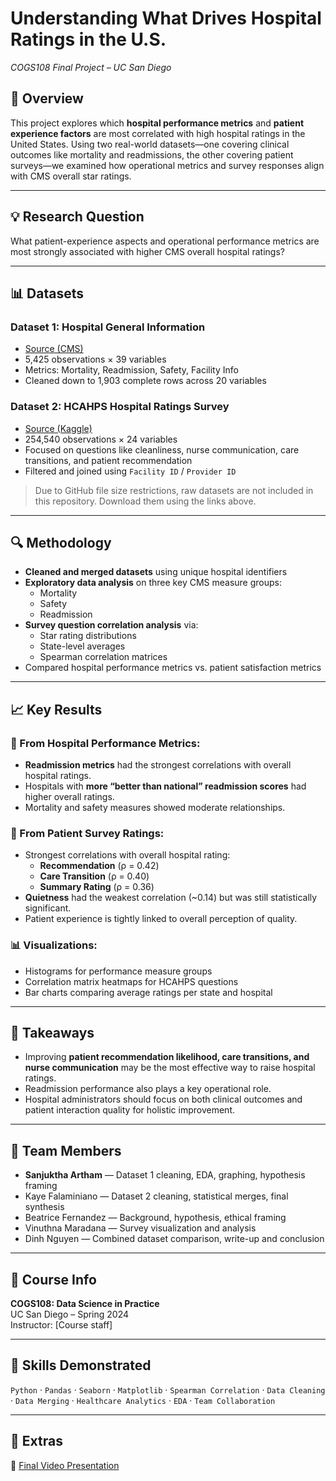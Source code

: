 # Understanding What Drives Hospital Ratings in the U.S.  
*COGS108 Final Project – UC San Diego*

## 🏥 Overview
This project explores which **hospital performance metrics** and **patient experience factors** are most correlated with high hospital ratings in the United States. Using two real-world datasets—one covering clinical outcomes like mortality and readmissions, the other covering patient surveys—we examined how operational metrics and survey responses align with CMS overall star ratings.

---

## 💡 Research Question
What patient-experience aspects and operational performance metrics are most strongly associated with higher CMS overall hospital ratings?

---

## 📊 Datasets
### Dataset 1: Hospital General Information  
- [Source (CMS)](https://data.cms.gov/provider-data/dataset/xubh-q36u)  
- 5,425 observations × 39 variables  
- Metrics: Mortality, Readmission, Safety, Facility Info  
- Cleaned down to 1,903 complete rows across 20 variables

### Dataset 2: HCAHPS Hospital Ratings Survey  
- [Source (Kaggle)](https://www.kaggle.com/datasets/thedevastator/hcahps-hospital-ratings-survey)  
- 254,540 observations × 24 variables  
- Focused on questions like cleanliness, nurse communication, care transitions, and patient recommendation  
- Filtered and joined using `Facility ID` / `Provider ID`

> Due to GitHub file size restrictions, raw datasets are not included in this repository. Download them using the links above.

---

## 🔍 Methodology
- **Cleaned and merged datasets** using unique hospital identifiers
- **Exploratory data analysis** on three key CMS measure groups:
  - Mortality
  - Safety
  - Readmission
- **Survey question correlation analysis** via:
  - Star rating distributions
  - State-level averages
  - Spearman correlation matrices
- Compared hospital performance metrics vs. patient satisfaction metrics

---

## 📈 Key Results

### 📌 From Hospital Performance Metrics:
- **Readmission metrics** had the strongest correlations with overall hospital ratings.
- Hospitals with **more “better than national” readmission scores** had higher overall ratings.
- Mortality and safety measures showed moderate relationships.

### 📌 From Patient Survey Ratings:
- Strongest correlations with overall hospital rating:
  - **Recommendation** (ρ = 0.42)
  - **Care Transition** (ρ = 0.40)
  - **Summary Rating** (ρ = 0.36)
- **Quietness** had the weakest correlation (~0.14) but was still statistically significant.
- Patient experience is tightly linked to overall perception of quality.

### 📊 Visualizations:
- Histograms for performance measure groups
- Correlation matrix heatmaps for HCAHPS questions
- Bar charts comparing average ratings per state and hospital

---

## 🎯 Takeaways
- Improving **patient recommendation likelihood, care transitions, and nurse communication** may be the most effective way to raise hospital ratings.
- Readmission performance also plays a key operational role.
- Hospital administrators should focus on both clinical outcomes and patient interaction quality for holistic improvement.

---

## 👥 Team Members
- **Sanjuktha Artham** — Dataset 1 cleaning, EDA, graphing, hypothesis framing  
- Kaye Falaminiano — Dataset 2 cleaning, statistical merges, final synthesis  
- Beatrice Fernandez — Background, hypothesis, ethical framing  
- Vinuthna Maradana — Survey visualization and analysis  
- Dinh Nguyen — Combined dataset comparison, write-up and conclusion

---

## 📎 Course Info
**COGS108: Data Science in Practice**  
UC San Diego – Spring 2024  
Instructor: [Course staff]

---

## 🧠 Skills Demonstrated
`Python` · `Pandas` · `Seaborn` · `Matplotlib` · `Spearman Correlation` · `Data Cleaning` · `Data Merging` · `Healthcare Analytics` · `EDA` · `Team Collaboration`

---

## 📣 Extras
🎥 [Final Video Presentation](https://drive.google.com/file/d/1Iyf6idnnu8zYZpajj6XrnRo9BIToLWmY/view?usp=drivesdk)  
